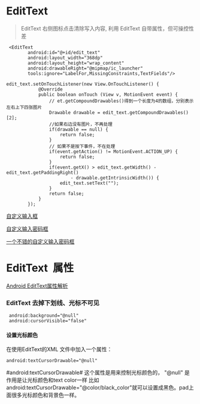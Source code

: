 
# EditText

> EditText 右侧图标点击清除写入内容, 利用 EditText 自带属性，但可操控性差

```
 <EditText
        android:id="@+id/edit_text"
        android:layout_width="368dp"
        android:layout_height="wrap_content"
        android:drawableRight="@mipmap/ic_launcher"
        tools:ignore="LabelFor,MissingConstraints,TextFields"/>

```

```
edit_text.setOnTouchListener(new View.OnTouchListener() {
            @Override
            public boolean onTouch (View v, MotionEvent event) {
                // et.getCompoundDrawables()得到一个长度为4的数组，分别表示左右上下四张图片
                Drawable drawable = edit_text.getCompoundDrawables()[2];
                //如果右边没有图片，不再处理
                if(drawable == null) {
                    return false;
                }
                // 如果不是按下事件，不在处理
                if(event.getAction() != MotionEvent.ACTION_UP) {
                    return false;
                }
                if(event.getX() > edit_text.getWidth() - edit_text.getPaddingRight()
                        - drawable.getIntrinsicWidth()) {
                    edit_text.setText("");
                }
                return false;
            }
        });

```

[自定义输入框](https://github.com/EoniJJ/PasswordView/)
 
[自定义输入密码框](https://github.com/tianshaojie/Android-PasswordInputView)

[一个不错的自定义输入密码框](https://github.com/EthanCo/PasswordInput)




# EditText  属性

[Android EditText属性解析](http://www.jianshu.com/p/c14f4d97b845#)

### EditText 去掉下划线、光标不可见

```
 android:background="@null"
 android:cursorVisible="false"
```
#### 设置光标颜色
 
在使用EditText的XML 文件中加入一个属性：
```
android:textCursorDrawable="@null" 
```
#android:textCursorDrawable#   这个属性是用来控制光标颜色的，
"@null"   是作用是让光标颜色和text color一样
比如 android:textCursorDrawable="@color/black_color"就可以设置成黑色。pad上面很多光标颜色和背景色一样。	
 



